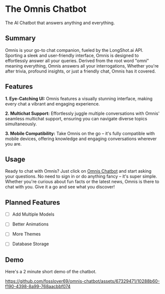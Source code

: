 # The Omnis Chatbot

The AI Chatbot that answers anything and everything.

## Summary

Omnis is your go-to chat companion, fueled by the LongShot.ai API. Sporting a sleek and user-friendly interface, Omnis is designed to effortlessly answer all your queries. Derived from the root word "omni" meaning everything, Omnis answers all your interrogations, Whether you're after trivia, profound insights, or just a friendly chat, Omnis has it covered.

## Features

**1. Eye-Catching UI:**
Omnis features a visually stunning interface, making every chat a vibrant and engaging experience.

**2. Multichat Support:**
Effortlessly juggle multiple conversations with Omnis' seamless multichat support, ensuring you can navigate diverse topics simultaneously.

**3. Mobile Compatibility:**
Take Omnis on the go – it's fully compatible with mobile devices, offering knowledge and engaging conversations wherever you are.

## Usage

Ready to chat with Omnis? Just click on [Omnis Chatbot](https://omnis-chatbot.vercel.app) and start asking your questions. No need to sign in or do anything fancy – it's super simple. Whether you're curious about fun facts or the latest news, Omnis is there to chat with you. Give it a go and see what you discover!

## Planned Features

- [ ] Add Multiple Models
- [ ] Better Animations
- [ ] More Themes



- [ ] Database Storage

## Demo

Here's a 2 minute short demo of the chatbot.

https://github.com/fosslover69/omnis-chatbot/assets/67329471/10288b60-f190-4398-8a99-768aacbbf074

